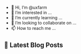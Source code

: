 - 👋 Hi, I’m @uxfarm
- 👀 I’m interested in ...
- 🌱 I’m currently learning ...
- 💞️ I’m looking to collaborate on ...
- 📫 How to reach me ...

<!---
uxfarm/uxfarm is a ✨ special ✨ repository because its `README.md` (this file) appears on your GitHub profile.
You can click the Preview link to take a look at your changes.
--->

## 📕 Latest Blog Posts

<!-- BLOG-POST-LIST:START -->
<!-- BLOG-POST-LIST:END -->
